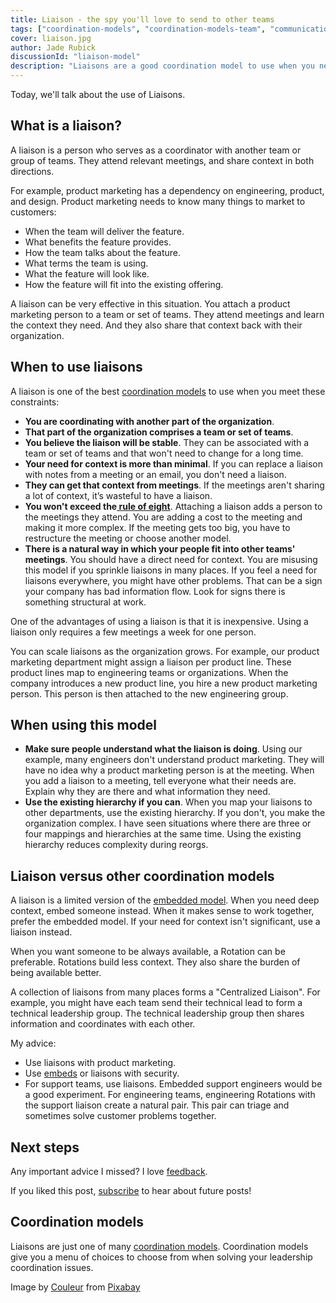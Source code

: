```yaml
---
title: Liaison - the spy you'll love to send to other teams
tags: ["coordination-models", "coordination-models-team", "communication", "information-flow"]
cover: liaison.jpg
author: Jade Rubick
discussionId: "liaison-model"
description: "Liaisons are a good coordination model to use when you need people to have better context with other parts of the organization. Learn more about how to apply this pattern."
---
```


Today, we'll talk about the use of Liaisons. 

<re-img src="liaison.jpg"></re-img>

## What is a liaison?

A liaison is a person who serves as a coordinator with another team or group of teams. They attend relevant meetings, and share context in both directions. 

For example, product marketing has a dependency on engineering, product, and design. Product marketing needs to know many things to market to customers:

* When the team will deliver the feature.
* What benefits the feature provides.
* How the team talks about the feature.
* What terms the team is using.
* What the feature will look like.
* How the feature will fit into the existing offering.

A liaison can be very effective in this situation. You attach a product marketing person to a team or set of teams. They attend meetings and learn the context they need. And they also share that context back with their organization. 

## When to use liaisons

A liaison is one of the best [coordination models](/coordination-models/) to use when you meet these constraints:

* **You are coordinating with another part of the organization**.
* **That part of the organization comprises a team or set of teams**.
* **You believe the liaison will be stable**. They can be associated with a team or set of teams and that won't need to change for a long time.
* **Your need for context is more than minimal**. If you can replace a liaison with notes from a meeting or an email, you don't need a liaison.
* **They can get that context from meetings**. If the meetings aren't sharing a lot of context, it’s wasteful to have a liaison. 
* **You won't exceed the[ rule of eight](/the-rule-of-eight-for-strong-decision-making-meetings/)**. Attaching a liaison adds a person to the meetings they attend. You are adding a cost to the meeting and making it more complex. If the meeting gets too big, you have to restructure the meeting or choose another model. 
* **There is a natural way in which your people fit into other teams' meetings**. You should have a direct need for context. You are misusing this model if you sprinkle liaisons in many places. If you feel a need for liaisons everywhere, you might have other problems. That can be a sign your company has bad information flow. Look for signs there is something structural at work.

One of the advantages of using a liaison is that it is inexpensive. Using a liaison only requires a few meetings a week for one person.

You can scale liaisons as the organization grows. For example, our product marketing department might assign a liaison per product line. These product lines map to engineering teams or organizations. When the company introduces a new product line, you hire a new product marketing person. This person is then attached to the new engineering group.

## When using this model

* **Make sure people understand what the liaison is doing**. Using our example, many engineers don't understand product marketing. They will have no idea why a product marketing person is at the meeting. When you add a liaison to a meeting, tell everyone what their needs are. Explain why they are there and what information they need. 
* **Use the existing hierarchy if you can**. When you map your liaisons to other departments, use the existing hierarchy. If you don't, you make the organization complex. I have seen situations where there are three or four mappings and hierarchies at the same time. Using the existing hierarchy reduces complexity during reorgs.

## Liaison versus other coordination models

A liaison is a limited version of the [embedded model](/embedded-model/). When you need deep context, embed someone instead. When it makes sense to work together, prefer the embedded model. If your need for context isn't significant, use a liaison instead.

When you want someone to be always available, a Rotation can be preferable. Rotations build less context. They also share the burden of being available better.

A collection of liaisons from many places forms a "Centralized Liaison". For example, you might have each team send their technical lead to form a technical leadership group. The technical leadership group then shares information and coordinates with each other.

My advice:

* Use liaisons with product marketing.
* Use [embeds](/embedded-model/) or liaisons with security.
* For support teams, use liaisons. Embedded support engineers would be a good experiment. For engineering teams, engineering Rotations with the support liaison create a natural pair. This pair can triage and sometimes solve customer problems together.

## Next steps

Any important advice I missed? I love [feedback](/contact).

If you liked this post, [subscribe](/subscribe/) to hear about future posts!

## Coordination models

Liaisons are just one of many [coordination models](/coordination-models/). Coordination models give you a menu of choices to choose from when solving your leadership coordination issues. 


Image by <a href="https://pixabay.com/users/couleur-1195798/?utm_source=link-attribution&amp;utm_medium=referral&amp;utm_campaign=image&amp;utm_content=3365574">Couleur</a> from <a href="https://pixabay.com/?utm_source=link-attribution&amp;utm_medium=referral&amp;utm_campaign=image&amp;utm_content=3365574">Pixabay</a>

